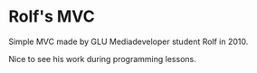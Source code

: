 # Rolf's MVC
Simple MVC made by GLU Mediadeveloper student Rolf in 2010.

Nice to see his work during programming lessons.
